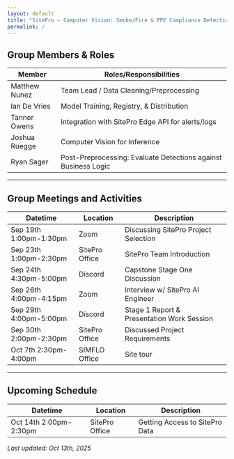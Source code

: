 ```yaml
---
layout: default
title: "SitePro – Computer Vision: Smoke/Fire & PPE Compliance Detection"
permalink: /
---
```


## Group Members & Roles

| Member | Roles/Responsibilities |
|---|---|
| Matthew Nunez | Team Lead / Data Cleaning/Preprocessing |
| Ian De Vries | Model Training, Registry, & Distribution |
| Tanner Owens | Integration with SitePro Edge API for alerts/logs |
| Joshua Ruegge | Computer Vision for Inference |
| Ryan Sager | Post-Preprocessing: Evaluate Detections against Business Logic |

---

## Group Meetings and Activities

| Datetime | Location | Description |
|---|---|---|
| Sep 19th 1:00pm-1:30pm | Zoom | Discussing SitePro Project Selection |
| Sep 23th 1:00pm-2:30pm | SitePro Office | SitePro Team Introduction |
| Sep 24th 4:30pm-5:00pm | Discord | Capstone Stage One Discussion |
| Sep 26th 4:00pm-4:15pm | Zoom | Interview w/ SitePro AI Engineer |
| Sep 29th 4:00pm-5:00pm | Discord | Stage 1 Report & Presentation Work Session |
| Sep 30th 2:00pm-2:30pm | SitePro Office | Discussed Project Requirements |
| Oct 7th 2:30pm-4:00pm | SIMFLO Office | Site tour |


---

## Upcoming Schedule

| Datetime | Location | Description |
|---|---|---|
| Oct 14th 2:00pm-2:30pm | SitePro Office | Getting Access to SitePro Data |

_Last updated: Oct 13th, 2025_
